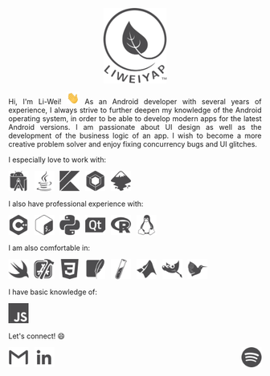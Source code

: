 <p align="center">
  <img height="150px" src="assets/logoPaths-noCircle-darkgrey-background-white.svg">
</p>

<p align="justify">
Hi, I'm Li-Wei! <img height="25px" width="25px" src="assets/waving-hand.gif"> As an Android developer with several years of experience, I always strive to further deepen my knowledge of the Android operating system, in order to be able to develop modern apps for the latest Android versions. I am passionate about UI design as well as the development of the business logic of an app. I wish to become a more creative problem solver and enjoy fixing concurrency bugs and UI glitches.
</p>

I especially love to work with:
<p float="left">
  <a href="https://developer.android.com/studio"><img src="assets/androidstudio-grey.svg" height="40"/></a>&ensp;
  <a href="https://www.java.com/en/"><img src="assets/java-grey.svg" height="40"/></a>&ensp;
  <a href="https://kotlinlang.org/"><img src="assets/kotlin-grey.svg" height="40"/></a>&ensp;
  <a href="https://developer.android.com/jetpack/compose"><img src="assets/jetpackcompose-grey.svg" height="40"/></a>&ensp;
  <a href="https://inkscape.org/"><img src="assets/inkscape-grey.svg" height="40"/></a>&ensp;
</p>

I also have professional experience with:
<p float="left">
  <a href="https://en.cppreference.com/w/"><img src="assets/cplusplus-grey.svg" height="40"/></a>&ensp;
  <a href="https://www.gnu.org/software/bash/"><img src="assets/gnubash-grey.svg" height="40"/></a>&ensp;
  <a href="https://www.python.org/"><img src="assets/python-grey.svg" height="40"/></a>&ensp;
  <a href="https://www.qt.io/"><img src="assets/qt-grey.svg" height="40"/></a>&ensp;
  <a href="https://www.r-project.org/"><img src="assets/r-grey.svg" height="40"/></a>&ensp;
  <a href="https://www.linux.org/"><img src="assets/linux-grey.svg" height="40"/></a>
</p>

I am also comfortable in:
<p float="left">
  <a href="https://swift.org/"><img src="assets/swift-grey.svg" height="40"/></a>&ensp;
  <a href="https://developer.apple.com/xcode/"><img src="assets/xcode-grey.svg" height="40"></a>&ensp;
  <a href="https://www.w3.org/Style/CSS/"><img src="assets/css3-grey.svg" height="40"/></a>&ensp;
  <a href="https://www.sqlite.org/index.html"><img src="assets/sqlite-grey.svg" height="40"/></a>&ensp;
  <a href="https://jekyllrb.com/"><img src="assets/jekyll-grey.svg" height="40"/></a>&ensp;
  <a href="https://uk.mathworks.com/products/matlab.html"><img src="assets/mathworks-grey.svg" height="40"/></a>&ensp;
  <a href="https://www.gimp.org/"><img src="assets/gimp-grey.svg" height="40"/></a>&ensp;
  <a href="https://www.latex-project.org/"><img src="assets/latex-grey.svg" height="40"/></a>
</p>

I have basic knowledge of:
<p float="left">
  <a href="https://en.wikipedia.org/wiki/JavaScript"><img src="assets/javascript-grey.svg" height="40"/></a>
</p>

Let's connect! :smile:
<p float="left">
  <a href="mailto:liweiyap@gmail.com"><img src="assets/gmail-resized-grey.svg" height="40"/></a>&ensp;
  <a href="https://www.linkedin.com/in/liweiyap/"><img src="assets/linkedin-inverted-grey.svg" height="40"/></a>
  <a href="https://open.spotify.com/playlist/0YxZJLaybfLprUoSN1QXp9?si=4j3R2m77QiGd_3RvUxL-RA" target="_blank"><img align="right" height="40" src="assets/spotify-grey.svg"/></a>
</p>
